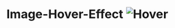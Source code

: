 # Image-Hover-Effect ![Hover](https://user-images.githubusercontent.com/107313578/216809331-2dd55740-6303-4b51-b790-914ea9ebc6dd.png)
